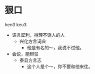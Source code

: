 # 狠口
hen3 keu3
+ 语言犀利，得理不饶人的人
  * 兴化方言词典
    - 他是有名的～，我说不过他。
+ 会说，能辩驳
  * 泰县方言志
    - 这个人是个～，你不要和他来往。
